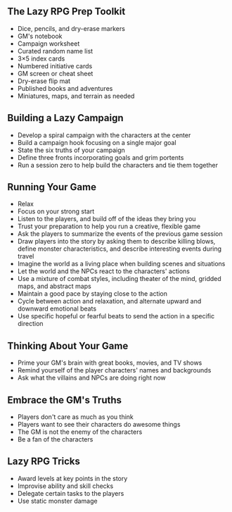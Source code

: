 

## The Lazy RPG Prep Toolkit

* Dice, pencils, and dry-erase markers
* GM's notebook
* Campaign worksheet
* Curated random name list
* 3×5 index cards
* Numbered initiative cards
* GM screen or cheat sheet
* Dry-erase flip mat
* Published books and adventures
* Miniatures, maps, and terrain as needed

## Building a Lazy Campaign

* Develop a spiral campaign with the characters at the center
* Build a campaign hook focusing on a single major goal
* State the six truths of your campaign
* Define three fronts incorporating goals and grim portents
* Run a session zero to help build the characters and tie them together

## Running Your Game

* Relax
* Focus on your strong start
* Listen to the players, and build off of the ideas they bring you
* Trust your preparation to help you run a creative, flexible game
* Ask the players to summarize the events of the previous game session
* Draw players into the story by asking them to describe killing blows, define monster characteristics, and describe interesting events during travel
* Imagine the world as a living place when building scenes and situations
* Let the world and the NPCs react to the characters' actions
* Use a mixture of combat styles, including theater of the mind, gridded maps, and abstract maps
* Maintain a good pace by staying close to the action
* Cycle between action and relaxation, and alternate upward and downward emotional beats
* Use specific hopeful or fearful beats to send the action in a specific direction

## Thinking About Your Game

* Prime your GM's brain with great books, movies, and TV shows
* Remind yourself of the player characters' names and backgrounds
* Ask what the villains and NPCs are doing right now

## Embrace the GM's Truths

* Players don't care as much as you think
* Players want to see their characters do awesome things
* The GM is not the enemy of the characters
* Be a fan of the characters

## Lazy RPG Tricks

* Award levels at key points in the story
* Improvise ability and skill checks
* Delegate certain tasks to the players
* Use static monster damage

